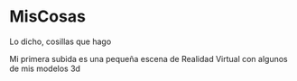 # MisCosas
Lo dicho, cosillas que hago

Mi primera subida es una pequeña escena de Realidad Virtual con algunos de mis modelos 3d
